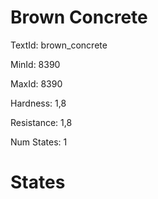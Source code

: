 # Brown Concrete

TextId: brown_concrete

MinId: 8390

MaxId: 8390

Hardness: 1,8

Resistance: 1,8


Num States: 1

# States
```

```